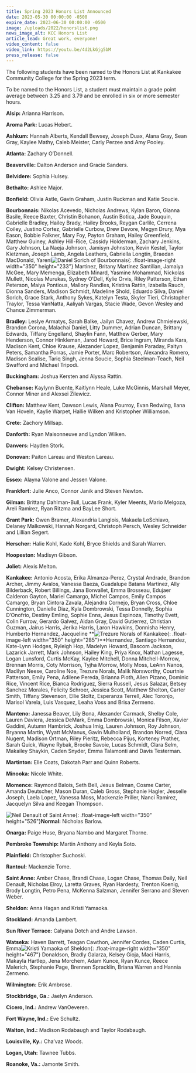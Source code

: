 ```yaml
---
title: Spring 2023 Honors List Announced
date: 2023-05-30 00:00:00 -0500
expire_date: 2023-06-30 00:00:00 -0500
image: /uploads/2022/honorslist.png
news_image_alt: KCC Honors List
article_lead: Great work, everyone!
video_content: false
video_link: https://youtu.be/4d2LkGjg5bM
press_release: false
---
```

The following students have been named to the Honors List at Kankakee Community College for the Spring 2023 term.

To be named to the Honors List, a student must maintain a grade point average between 3.25 and 3.79 and be enrolled in six or more semester hours.

**Alsip:** Arianna Harrison.

**Aroma Park:** Lucas Hebert.

**Ashkum:** Hannah Alberts, Kendall Bewsey, Joseph Duax, Alana Gray, Sean Gray, Kaylee Mathy, Caleb Meister, Carly Perzee and Amy Pooley.

**Atlanta:** Zachary O’Donnell.

**Beaverville:** Dalton Anderson and Gracie Sanders.

**Belvidere:** Sophia Hulsey.

**Bethalto:** Ashlee Major.

**Bonfield:** Olivia Astle, Gavin Graham, Justin Ruckman and Katie Soucie.

**Bourbonnais:** Nikolas Acevedo, Nicholas Andrews, Kylan Baron, Gianna Basile, Reece Baxter, Christin Bohanon, Austin Botica, Jade Bouquin, Gabrielle Bradley, Hailey Brady, Hailey Brooks, Reygan Carlile, Cerrena Coiley, Justino Cortez, Gabrielle Curbow, Drew Devore, Megyn Drury, Mya Eason, Bobbie Falkner, Mary Foy, Payton Graham, Hailey Greenfield, Matthew Guiney, Ashley Hill-Rice, Cassidy Holderman, Zachary Jenkins, Gary Johnson, La Naeja Johnson, Jamisyn Johnston, Kevin Kestel, Taylor Kietzman, Joseph Lamb, Angela Leathers, Gabriella Longtin, Braedan MacDonald, Yareni![Daniel Sorich of Bourbonnais](/uploads/2022/honorsdanielsorich-350x233.jpg "Daniel Sorich of Bourbonnais"){: .float-image-right width="350" height="233"} Martinez, Britany Martinez Santillan, Jamaiya McGee, Mary Memenga, Elizabeth Minard, Yasmine Mohammad, Nickolas Mullett, Nicolas Murukas, Sydney O’Dell, Kylie Orvis, Riley Patterson, Ethan Peterson, Maiya Pontious, Mallory Randles, Kristina Rattin, Izabella Rauch, Dionna Sanders, Madison Schmidt, Madeline Shold, Eduardo Silva, Daniel Sorich, Grace Stark, Anthony Sykes, Katelyn Testa, Skyler Tieri, Christopher Traylor, Tessa VanNatta, Aaliyah Vargas, Stacie Wade, Gevon Wesley and Chance Zimmerman.

**Bradley:** Leslye Armatys, Sarah Balke, Jailyn Chavez, Andrew Chmielewski, Brandon Corona, Malachai Daniel, Litty Dummer, Adrian Duncan, Brittany Edwards, Tiffany Engelland, Shaylin Fann, Matthew Gerber, Mary Henderson, Connor Hinkleman, Jarod Howard, Brice Ingram, Miranda Kara, Madison Kent, Chloe Krause, Alezander Lopez, Benjamin Paraday, Paityn Peters, Samantha Porras, Jamie Porter, Marc Robertson, Alexandra Romero, Madison Scalise, Tariq Singh, Jenna Soucie, Sophia Steelman-Teach, Neil Swafford and Michael Tripodi.

**Buckingham:** Joshua Kersten and Alyssa Rattin.

**Chebanse:** Kaylynn Buente, Kaitlynn Heale, Luke McGinnis, Marshall Meyer, Connor Miner and Alexsei Zilewicz.

**Clifton:** Matthew Kent, Dawson Lewis, Alana Pourroy, Evan Redwing, Ilana Van Hoveln, Kaylie Warpet, Hallie Wilken and Kristopher Williamson.

**Crete:** Zachory Millsap.

**Danforth:** Ryan Maisonneuve and Lyndon Wilken.

**Danvers:** Hayden Stork.

**Donovan:** Paiton Lareau and Weston Lareau.

**Dwight:** Kelsey Christensen.

**Essex:** Alayna Valone and Jessen Valone.

**Frankfort:** Julie Anco, Connor Janik and Steven Newton.

**Gilman:** Brittany Dahlman-Bull, Lucas Frank, Kyler Meents, Mario Melgoza, Areli Ramirez, Ryan Ritzma and BayLee Short.

**Grant Park:** Owen Bramer, Alexandria Langlois, Makaela LoSchiavo, Delaney Malkowski, Hannah Norgard, Christoph Persch, Wesley Schneider and Lillian Segert.

**Herscher:** Halie Kohl, Kade Kohl, Bryce Shields and Sarah Warren.

**Hoopeston:** Madisyn Gibson.

**Joliet:** Alexis Melton.

**Kankakee:** Antonio Acosta, Erika Almanza-Perez, Crystal Andrade, Brandon Archer, Jimmy Avalos, Vanessa Baeza, Guadalupe Batana Martinez, Ally Bilderback, Robert Billings, Jana Bonvallet, Emma Brosseau, Edujaer Calderon Gayton, Mariel Camargo, Michel Campos, Emily Campos Camargo, Bryan Cintora Zavala, Alejandra Cornejo, Bryan Cross, Chloe Cunnington, Danielle Diaz, Kyla Dombrowski, Tessa Donnelly, Sophia D’Onofrio, Destiny Emling, Sophie Enns, Jesus Espinoza, Timothy Evett, Colin Furrow, Gerardo Galvez, Aidan Gray, David Gutierrez, Christian Guzman, Jairus Harris, Jerika Harris, Laron Hawkins, Donnisha Henry, Humberto Hernandez, Jacqueline **![Trezure Norals of Kankakee](/uploads/2022/trezurenorals-350x285.jpg "Trezure Norals of Kankakee"){: .float-image-left width="350" height="285"}**Hernandez, Santiago Hernandez, Kate-Lynn Hodges, Ryleigh Hop, Madelyn Howard, Bascom Jackson, Lazarick Jarrett, Mark Johnson, Hailey King, Priya Knox, Nathan Lagesse, Logan Lunsford, Curtis McKay, Kaylee Mitchell, Donna Mitchell-Morrow, Brennan Morris, Coty Morrison, Tyjha Morrow, Molly Moss, LeAnn Nanos, Madilyn Neese, Caroline Noe, Trezure Norals, Malik Norsworthy, Courtnie Patterson, Emily Pena, Adilene Pereda, Brianna Pioth, Allen Pizano, Dominic Rice, Vincent Rice, Bianca Rodriguez, Sierra Russell, Jesus Salazar, Betsey Sanchez Morales, Felicity Schroer, Jessica Scott, Matthew Shelton, Carter Smith, Tiffany Stevenson, Ellie Stoltz, Esperanza Terrell, Alec Toronjo, Marisol Varela, Luis Vasquez, Leaha Voss and Brisa Zermeno.

**Manteno:** Janessa Beaver, Lily Bona, Alexander Carmack, Shelby Cole, Lauren Daviera, Jessica DeMark, Emma Dombrowski, Monica Filson, Xavier Gaddini, Autumn Hambrick, Joshua Imig, Lauren Johnson, Roy Johnson, Bryanna Martin, Wyatt McManus, Gavin Mulholland, Brandon Norred, Clara Nugent, Madison Ortman, Riley Pieritz, Rebecca Pijus, Korteney Prather, Sarah Quick, Wayne Rybak, Brooke Savoie, Lucas Schmidt, Clara Selm, Makailey Shaykin, Caden Snyder, Emma Talamonti and Davis Testerman.

**Martinton:** Elle Coats, Dakotah Parr and Quinn Roberts.

**Minooka:** Nicole White.

**Momence:** Raymond Balois, Seth Bell, Jesus Belman, Cosme Carter, Amanda Deutscher, Mason Duran, Caleb Gross, Stephanie Hagler, Jesselle Joseph, Laela Lopez, Vanessa Moss, Mackenzie Priller, Nanci Ramirez, Jacquelyn Silva and Keegan Thompson.

![Neil Denault of Saint Anne](/uploads/2022/neildenault-350x526.jpg "Neil Denault of Saint Anne"){: .float-image-left width="350" height="526"}**Normal:** Nicholas Barlow.

**Onarga:** Paige Huse, Bryana Nambo and Margaret Thorne.

**Pembroke Township:** Martin Anthony and Keyla Soto.

**Plainfield:** Christopher Suchoski.

**Rantoul:** Mackenzie Tome.

**Saint Anne:** Amber Chase, Brandi Chase, Logan Chase, Thomas Daily, Neil Denault, Nicholas Elroy, Laretta Graves, Ryan Hardesty, Trenton Koenig, Brody Longtin, Petro Pena, McKenna Salzman, Jennifer Serrano and Steven Weber.

**Sheldon:** Anna Hagan and Kristi Yamaoka.

**Stockland:** Amanda Lambert.

**Sun River Terrace:** Calyana Dotch and Andre Lawson.

**Watseka:** Haven Barrett, Teagan Cawthon, Jennifer Cordes, Caden Curtis, Emma![Kristi Yamaoka of Sheldon](/uploads/2022/kristiyamaoka-350x467.jpg "Kristi Yamaoka of Sheldon"){: .float-image-right width="350" height="467"} Donaldson, Bradly Galarza, Kelsey Gioja, Maci Harris, Makayla Hartlep, Jena Morchem, Adam Kunce, Ryan Kunce, Reece Malerich, Stephanie Page, Brennen Spracklin, Briana Warren and Hannia Zermeno.

**Wilmington:** Erik Ambrose.

**Stockbridge, Ga.:** Jaelyn Anderson.

**Cicero, Ind.:** Andrew VanOeveren.

**Fort Wayne, Ind.:** Eve Schultz.

**Walton, Ind.:** Madison Rodabaugh and Taylor Rodabaugh.

**Louisville, Ky.:** Cha’vaz Woods.

**Logan, Utah:** Tawnee Tubbs.

**Roanoke, Va.:** Jamonte Smith.